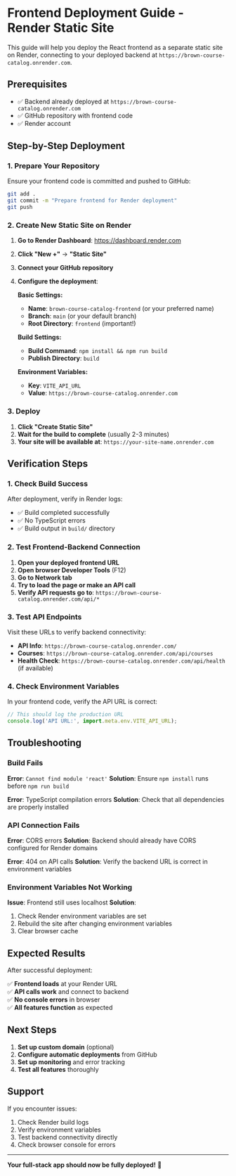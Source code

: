 # Frontend Deployment Guide - Render Static Site

This guide will help you deploy the React frontend as a separate static site on Render, connecting to your deployed backend at `https://brown-course-catalog.onrender.com`.

## Prerequisites

- ✅ Backend already deployed at `https://brown-course-catalog.onrender.com`
- ✅ GitHub repository with frontend code
- ✅ Render account

## Step-by-Step Deployment

### 1. Prepare Your Repository

Ensure your frontend code is committed and pushed to GitHub:

```bash
git add .
git commit -m "Prepare frontend for Render deployment"
git push
```

### 2. Create New Static Site on Render

1. **Go to Render Dashboard**: https://dashboard.render.com
2. **Click "New +"** → **"Static Site"**
3. **Connect your GitHub repository**
4. **Configure the deployment**:

   **Basic Settings:**
   - **Name**: `brown-course-catalog-frontend` (or your preferred name)
   - **Branch**: `main` (or your default branch)
   - **Root Directory**: `frontend` (important!)

   **Build Settings:**
   - **Build Command**: `npm install && npm run build`
   - **Publish Directory**: `build`

   **Environment Variables:**
   - **Key**: `VITE_API_URL`
   - **Value**: `https://brown-course-catalog.onrender.com`

### 3. Deploy

1. **Click "Create Static Site"**
2. **Wait for the build to complete** (usually 2-3 minutes)
3. **Your site will be available at**: `https://your-site-name.onrender.com`

## Verification Steps

### 1. Check Build Success

After deployment, verify in Render logs:
- ✅ Build completed successfully
- ✅ No TypeScript errors
- ✅ Build output in `build/` directory

### 2. Test Frontend-Backend Connection

1. **Open your deployed frontend URL**
2. **Open browser Developer Tools** (F12)
3. **Go to Network tab**
4. **Try to load the page or make an API call**
5. **Verify API requests go to**: `https://brown-course-catalog.onrender.com/api/*`

### 3. Test API Endpoints

Visit these URLs to verify backend connectivity:

- **API Info**: `https://brown-course-catalog.onrender.com/`
- **Courses**: `https://brown-course-catalog.onrender.com/api/courses`
- **Health Check**: `https://brown-course-catalog.onrender.com/api/health` (if available)

### 4. Check Environment Variables

In your frontend code, verify the API URL is correct:

```javascript
// This should log the production URL
console.log('API URL:', import.meta.env.VITE_API_URL);
```

## Troubleshooting

### Build Fails

**Error**: `Cannot find module 'react'`
**Solution**: Ensure `npm install` runs before `npm run build`

**Error**: TypeScript compilation errors
**Solution**: Check that all dependencies are properly installed

### API Connection Fails

**Error**: CORS errors
**Solution**: Backend should already have CORS configured for Render domains

**Error**: 404 on API calls
**Solution**: Verify the backend URL is correct in environment variables

### Environment Variables Not Working

**Issue**: Frontend still uses localhost
**Solution**: 
1. Check Render environment variables are set
2. Rebuild the site after changing environment variables
3. Clear browser cache

## Expected Results

After successful deployment:

✅ **Frontend loads** at your Render URL  
✅ **API calls work** and connect to backend  
✅ **No console errors** in browser  
✅ **All features function** as expected  

## Next Steps

1. **Set up custom domain** (optional)
2. **Configure automatic deployments** from GitHub
3. **Set up monitoring** and error tracking
4. **Test all features** thoroughly

## Support

If you encounter issues:
1. Check Render build logs
2. Verify environment variables
3. Test backend connectivity directly
4. Check browser console for errors

---

**Your full-stack app should now be fully deployed!** 🚀 